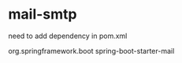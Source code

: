 # mail-smtp
need to add dependency in pom.xml

<dependency>
			<groupId>org.springframework.boot</groupId>
			<artifactId>spring-boot-starter-mail</artifactId>
</dependency>
